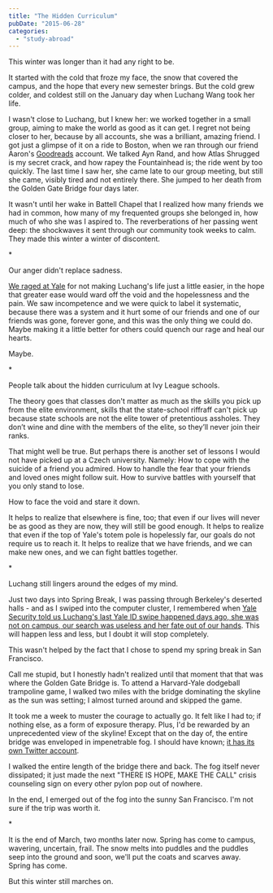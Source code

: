```yaml
---
title: "The Hidden Curriculum"
pubDate: "2015-06-28"
categories: 
  - "study-abroad"
---
```


This winter was longer than it had any right to be.

It started with the cold that froze my face, the snow that covered the campus, and the hope that every new semester brings. But the cold grew colder, and coldest still on the January day when Luchang Wang took her life.

I wasn't close to Luchang, but I knew her: we worked together in a small group, aiming to make the world as good as it can get. I regret not being closer to her, because by all accounts, she was a brilliant, amazing friend. I got just a glimpse of it on a ride to Boston, when we ran through our friend Aaron's [Goodreads](http://www.goodreads.com/) account. We talked Ayn Rand, and how Atlas Shrugged is my secret crack, and how rapey the Fountainhead is; the ride went by too quickly. The last time I saw her, she came late to our group meeting, but still she came, visibly tired and not entirely there. She jumped to her death from the Golden Gate Bridge four days later.

It wasn't until her wake in Battell Chapel that I realized how many friends we had in common, how many of my frequented groups she belonged in, how much of who she was I aspired to. The reverberations of her passing went deep: the shockwaves it sent through our community took weeks to calm. They made this winter a winter of discontent.

\*

Our anger didn't replace sadness.

[We raged at Yale](http://yaledailynews.com/blog/2015/02/26/in-heated-mental-health-town-hall-students-demand-answers/) for not making Luchang's life just a little easier, in the hope that greater ease would ward off the void and the hopelessness and the pain. We saw incompetence and we were quick to label it systematic, because there was a system and it hurt some of our friends and one of our friends was gone, forever gone, and this was the only thing we could do. Maybe making it a little better for others could quench our rage and heal our hearts.

Maybe.

\*

People talk about the hidden curriculum at Ivy League schools.

The theory goes that classes don't matter as much as the skills you pick up from the elite environment, skills that the state-school riffraff can't pick up because state schools are not the elite tower of pretentious assholes. They don’t wine and dine with the members of the elite, so they’ll never join their ranks.

That might well be true. But perhaps there is another set of lessons I would not have picked up at a Czech university. Namely: How to cope with the suicide of a friend you admired. How to handle the fear that your friends and loved ones might follow suit. How to survive battles with yourself that you only stand to lose.

How to face the void and stare it down.

It helps to realize that elsewhere is fine, too; that even if our lives will never be as good as they are now, they will still be good enough. It helps to realize that even if the top of Yale's totem pole is hopelessly far, our goals do not require us to reach it. It helps to realize that we have friends, and we can make new ones, and we can fight battles together.

\*

Luchang still lingers around the edges of my mind.

Just two days into Spring Break, I was passing through Berkeley's deserted halls - and as I swiped into the computer cluster, I remembered when [Yale Security told us Luchang's last Yale ID swipe happened days ago, she was not on campus, our search was useless and her fate out of our hands](http://yaledailynews.com/blog/2015/01/28/after-frantic-search-community-mourns-sophomores-death/). This will happen less and less, but I doubt it will stop completely.

This wasn't helped by the fact that I chose to spend my spring break in San Francisco.

Call me stupid, but I honestly hadn't realized until that moment that that was where the Golden Gate Bridge is. To attend a Harvard-Yale dodgeball trampoline game, I walked two miles with the bridge dominating the skyline as the sun was setting; I almost turned around and skipped the game.

It took me a week to muster the courage to actually go. It felt like I had to; if nothing else, as a form of exposure therapy. Plus, I'd be rewarded by an unprecedented view of the skyline! Except that on the day of, the entire bridge was enveloped in impenetrable fog. I should have known; [it has its own Twitter account](https://twitter.com/KarlTheFog).

I walked the entire length of the bridge there and back. The fog itself never dissipated; it just made the next "THERE IS HOPE, MAKE THE CALL" crisis counseling sign on every other pylon pop out of nowhere.

In the end, I emerged out of the fog into the sunny San Francisco. I'm not sure if the trip was worth it.

\*

It is the end of March, two months later now. Spring has come to campus, wavering, uncertain, frail. The snow melts into puddles and the puddles seep into the ground and soon, we'll put the coats and scarves away. Spring has come.

But this winter still marches on.
